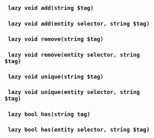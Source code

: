 ## ` lazy void add(string $tag)`


## ` lazy void add(entity selector, string $tag)`


## ` lazy void remove(string $tag)`


## ` lazy void remove(entity selector, string $tag)`


## ` lazy void unique(string $tag)`


## ` lazy void unique(entity selector, string $tag)`


## ` lazy bool has(string tag)`


## ` lazy bool has(entity selector, string $tag)`



